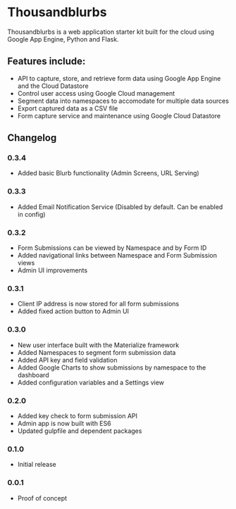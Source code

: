 # Thousandblurbs
Thousandblurbs is a web application starter kit built for the cloud using Google App Engine, Python and Flask.

## Features include:

* API to capture, store, and retrieve form data using Google App Engine and the Cloud Datastore
* Control user access using Google Cloud management
* Segment data into namespaces to accomodate for multiple data sources
* Export captured data as a CSV file
* Form capture service and maintenance using Google Cloud Datastore

## Changelog

### 0.3.4
* Added basic Blurb functionality (Admin Screens, URL Serving)

### 0.3.3
* Added Email Notification Service (Disabled by default. Can be enabled in config)

### 0.3.2
* Form Submissions can be viewed by Namespace and by Form ID
* Added navigational links between Namespace and Form Submission views
* Admin UI improvements

### 0.3.1
* Client IP address is now stored for all form submissions
* Added fixed action button to Admin UI

### 0.3.0
* New user interface built with the Materialize framework
* Added Namespaces to segment form submission data
* Added API key and field validation
* Added Google Charts to show submissions by namespace to the dashboard 
* Added configuration variables and a Settings view

### 0.2.0
* Added key check to form submission API
* Admin app is now built with ES6
* Updated gulpfile and dependent packages

### 0.1.0 
* Initial release

### 0.0.1
* Proof of concept